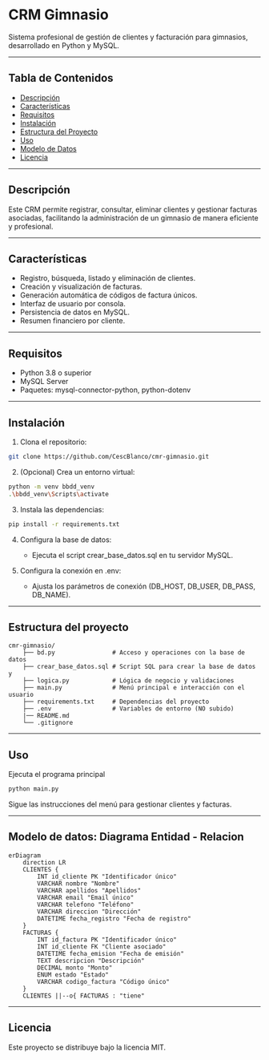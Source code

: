 # CRM Gimnasio

Sistema profesional de gestión de clientes y facturación para gimnasios, desarrollado en Python y MySQL.

-----

## Tabla de Contenidos

- [Descripción](#descripción)
- [Características](#características)
- [Requisitos](#requisitos)
- [Instalación](#instalación)
- [Estructura del Proyecto](#estructura-del-proyecto)
- [Uso](#uso)
- [Modelo de Datos](#modelo-de-datos-diagrama-entidad---relacion)
- [Licencia](#licencia)

-----
## Descripción

Este CRM permite registrar, consultar, eliminar clientes y gestionar facturas asociadas, facilitando la administración de un gimnasio de manera eficiente y profesional.

-----
## Características

- Registro, búsqueda, listado y eliminación de clientes.
- Creación y visualización de facturas.
- Generación automática de códigos de factura únicos.
- Interfaz de usuario por consola.
- Persistencia de datos en MySQL.
- Resumen financiero por cliente.

-----

## Requisitos

- Python 3.8 o superior
- MySQL Server
- Paquetes: mysql-connector-python, python-dotenv

-----
## Instalación

1. Clona el repositorio:

```bash
git clone https://github.com/CescBlanco/cmr-gimnasio.git
```
2. (Opcional) Crea un entorno virtual:

```bash
python -m venv bbdd_venv
.\bbdd_venv\Scripts\activate
```

3. Instala las dependencias:
```bash
pip install -r requirements.txt
```
4. Configura la base de datos: 

    - Ejecuta el script crear_base_datos.sql en tu servidor MySQL.

5. Configura la conexión en .env:

    - Ajusta los parámetros de conexión (DB_HOST, DB_USER, DB_PASS, DB_NAME).
-----

## Estructura del proyecto

```plaintext
cmr-gimnasio/
    ├── bd.py                # Acceso y operaciones con la base de datos
    ├── crear_base_datos.sql # Script SQL para crear la base de datos y 
    ├── logica.py            # Lógica de negocio y validaciones
    ├── main.py              # Menú principal e interacción con el usuario
    ├── requirements.txt     # Dependencias del proyecto
    ├── .env                 # Variables de entorno (NO subido)
    |── README.md       
    └── .gitignore     
```

-----

## Uso

Ejecuta el programa principal

```bash
python main.py
```
Sigue las instrucciones del menú para gestionar clientes y facturas.

-----
## Modelo de datos: Diagrama Entidad - Relacion

```mermaid
erDiagram
    direction LR
    CLIENTES {
        INT id_cliente PK "Identificador único"
        VARCHAR nombre "Nombre"
        VARCHAR apellidos "Apellidos"
        VARCHAR email "Email único"
        VARCHAR telefono "Teléfono"
        VARCHAR direccion "Dirección"
        DATETIME fecha_registro "Fecha de registro"
    }
    FACTURAS {
        INT id_factura PK "Identificador único"
        INT id_cliente FK "Cliente asociado"
        DATETIME fecha_emision "Fecha de emisión"
        TEXT descripcion "Descripción"
        DECIMAL monto "Monto"
        ENUM estado "Estado"
        VARCHAR codigo_factura "Código único"
    }
    CLIENTES ||--o{ FACTURAS : "tiene"
```

-----
## Licencia 
Este proyecto se distribuye bajo la licencia MIT.

